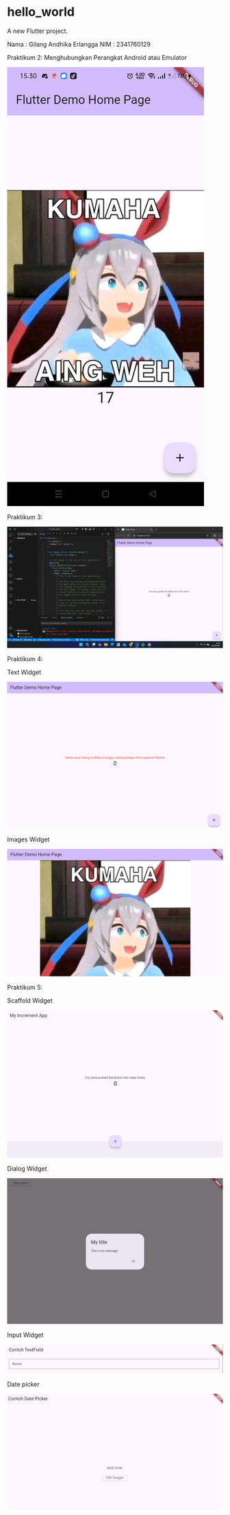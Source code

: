 # hello_world

A new Flutter project.

Nama : Gilang Andhika Erlangga
NIM  : 2341760129


Praktikum 2: Menghubungkan Perangkat Android atau Emulator

![Screenshot](images/run%20di%20hp.jpeg)

Praktikum 3:

![Sceenshot_hello_world](images/Screenshot%20(1362).png)

Praktikum 4:

Text Widget

![Screenshot](images/text_widget.png)

Images Widget

![Screenshot](images/images_widget.png)

Praktikum 5:

Scaffold Widget

![Screenshot](images/scaffold_widget.png)

Dialog Widget

![Screenshot](images/dialog_widget.png)

Input Widget

![Screenshot](images/input_widget.png)

Date picker

![Screenshot](images/date_picker_widget.png)